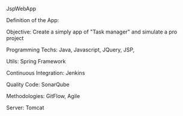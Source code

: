 JspWebApp

Definition of the App:

Objective: Create a simply app of "Task manager" and simulate a pro project

Programming Techs: Java, Javascript, JQuery, JSP,

Utils: Spring Framework

Continuous Integration: Jenkins

Quality Code: SonarQube

Methodologies: GitFlow, Agile

Server: Tomcat
